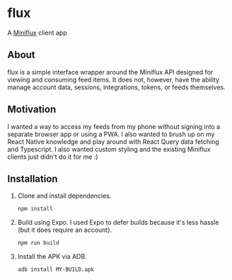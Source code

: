 # flux

A [Miniflux](https://miniflux.app) client app

## About

flux is a simple interface wrapper around the Miniflux API designed for viewing and consuming feed items. It does not, however, have the ability manage account data, sessions, integrations, tokens, or feeds themselves.

## Motivation

I wanted a way to access my feeds from my phone without signing into a separate browser app or using a PWA. I also wanted to brush up on my React Native knowledge and play around with React Query data fetching and Typescript. I also wanted custom styling and the existing Miniflux clients just didn't do it for me :)

## Installation

1. Clone and install dependencies.
    ```sh
    npm install
    ```
2. Build using Expo. I used Expo to defer builds because it's less hassle (but it does require an account).
    ```sh
    npm run build
    ```
3. Install the APK via ADB.
    ```sh
    adb install MY-BUILD.apk
    ```
